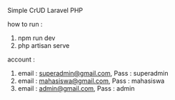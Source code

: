 Simple CrUD Laravel PHP

how to run : 

1. npm run dev
2. php artisan serve



account : 
1. email : superadmin@gmail.com, Pass : superadmin
2. email : mahasiswa@gmail.com, Pass : mahasiswa
3. email : admin@gmail.com, Pass : admin